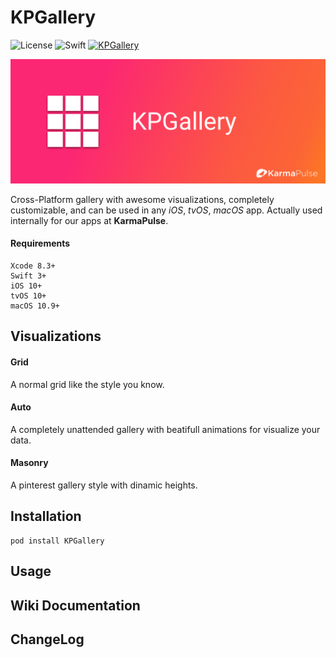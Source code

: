 # KPGallery

![License](https://img.shields.io/badge/license-MIT-blue.svg)
![Swift](https://img.shields.io/badge/swift-3.0-orange.svg)
[![KPGallery](https://img.shields.io/badge/downloads-0-orange.svg)]()

![alt text](https://github.com/KarmaPulse/KPGallery/blob/master/KPGalleryHeader.png "KPGallery")

Cross-Platform gallery with awesome visualizations, completely customizable,  and can be used in any  *iOS*, *tvOS*, *macOS* app. Actually used internally for our apps at **KarmaPulse**.

#### Requirements
    Xcode 8.3+
    Swift 3+
    iOS 10+
    tvOS 10+
    macOS 10.9+


## Visualizations

#### Grid
A normal grid like the style you know.
#### Auto
A completely unattended gallery with beatifull animations for visualize your data.
#### Masonry
A pinterest gallery style with dinamic heights.


## Installation
    pod install KPGallery


## Usage

## Wiki Documentation


## ChangeLog
